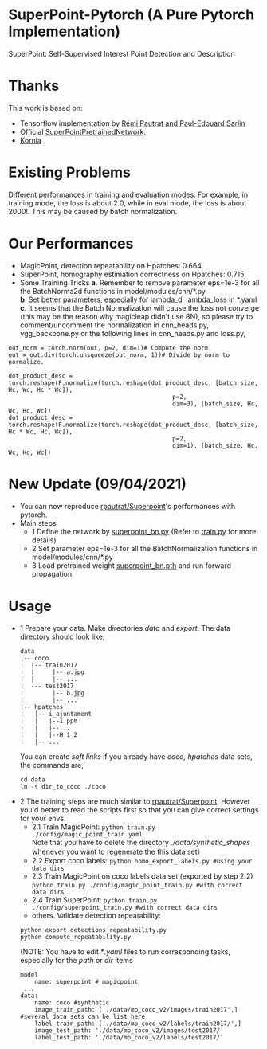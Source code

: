 # SuperPoint-Pytorch (A Pure Pytorch Implementation)
SuperPoint: Self-Supervised Interest Point Detection and Description  


# Thanks  
This work is based on:  
- Tensorflow implementation by [Rémi Pautrat and Paul-Edouard Sarlin](https://github.com/rpautrat/SuperPoint)  
- Official [SuperPointPretrainedNetwork](https://github.com/magicleap/SuperPointPretrainedNetwork). 
- [Kornia](https://kornia.github.io/)  

# Existing Problems
Different performances in training and evaluation modes.
For example, in training mode, the loss is about 2.0, while in
eval mode, the loss is about 2000!. This may be
caused by batch normalization.

# Our Performances
- MagicPoint, detection repeatability on Hpatches: 0.664
- SuperPoint, homography estimation correctness on Hpatches: 0.715
- Some Training Tricks
**a**. Remember to remove parameter eps=1e-3 for all the BatchNorma2d functions
       in model/modules/cnn/\*.py   
**b**. Set better parameters, especially for lambda_d, lambda_loss in *.yaml     
**c**. It seems that the Batch Normalization will cause the loss not converge
       (this may be the reason why magicleap didn't use BN),
       so please try to comment/uncomment the normalization in cnn_heads.py,
       vgg_backbone.py or the following lines in cnn_heads.py and loss.py, 
  
```
out_norm = torch.norm(out, p=2, dim=1)# Compute the norm.
out = out.div(torch.unsqueeze(out_norm, 1))# Divide by norm to normalize.
``` 
```
dot_product_desc = torch.reshape(F.normalize(torch.reshape(dot_product_desc, [batch_size, Hc, Wc, Hc * Wc]),
                                              p=2,
                                              dim=3), [batch_size, Hc, Wc, Hc, Wc])
dot_product_desc = torch.reshape(F.normalize(torch.reshape(dot_product_desc, [batch_size, Hc * Wc, Hc, Wc]),
                                              p=2,
                                              dim=1), [batch_size, Hc, Wc, Hc, Wc])
``` 

# New Update (09/04/2021)
* You can now reproduce [rpautrat/Superpoint](https://github.com/rpautrat/SuperPoint)'s performances with pytorch.   
* Main steps:
    - 1 Define the network by [superpoint_bn.py](model/superpoint_bn.py) (Refer to [train.py](./train.py) for more details)
    - 2 Set parameter eps=1e-3 for all the BatchNormalization functions in model/modules/cnn/*.py
    - 3 Load pretrained weight [superpoint_bn.pth](./superpoint_bn.pth) and run forward propagation
 

# Usage
* 1 Prepare your data. Make directories *data* and *export*. The data directory should look like,
    ```
    data
    |-- coco
    |  |-- train2017
    |  |     |-- a.jpg
    |  |     |-- ...
    |  --- test2017
    |        |-- b.jpg
    |        |-- ...
    |-- hpatches
    |   |-- i_ajuntament
    |   |   |--1.ppm
    |   |   |--...
    |   |   |--H_1_2
    |   |-- ...
    ```
    You can create *soft links* if you already have *coco, hpatches* data sets, the commands are,
    ```
    cd data
    ln -s dir_to_coco ./coco
    ```
* 2 The training steps are much similar to [rpautrat/Superpoint](https://github.com/rpautrat/SuperPoint). 
    However you'd better to read the scripts first so that you can give correct settings for your envs.   
    - 2.1 Train MagicPoint: `python train.py ./config/magic_point_train.yaml`   
    Note that you have to delete the directory _./data/synthetic_shapes_ 
      whenever you want to regenerate the this data set）
    - 2.2 Export coco labels: `python homo_export_labels.py #using your data dirs`
    - 2.3 Train MagicPoint on coco labels data set (exported by step 2.2)   
    `python train.py ./config/magic_point_train.py #with correct data dirs` 
    - 2.4 Train SuperPoint: `python train.py ./config/superpoint_train.py #with correct data dirs`
    - others. Validate detection repeatability:   
    ```
    python export detections_repeatability.py   
    python compute_repeatability.py
    ```  
    (NOTE: You have to edit **.yaml* files to run corresponding tasks,
     especially for the *path* or *dir* items 
    ```
    model
        name: superpoint # magicpoint
     ...
    data:
        name: coco #synthetic
        image_train_path: ['./data/mp_coco_v2/images/train2017',] #several data sets can be list here
        label_train_path: ['./data/mp_coco_v2/labels/train2017/',]
        image_test_path: './data/mp_coco_v2/images/test2017/'
        label_test_path: './data/mp_coco_v2/labels/test2017/'
    ```

